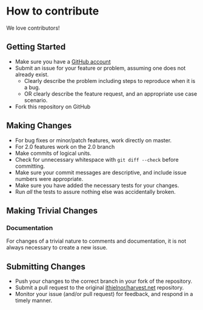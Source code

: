 # How to contribute

We love contributors!

## Getting Started

* Make sure you have a [GitHub account](https://github.com/signup/free)
* Submit an issue for your feature or problem, assuming one does not already exist.
  * Clearly describe the problem including steps to reproduce when it is a bug.
  * OR clearly describe the feature request, and an appropriate use case scenario.
* Fork this repository on GitHub

## Making Changes

* For bug fixes or minor/patch features, work directly on master. 
* For 2.0 features work on the 2.0 branch
* Make commits of logical units.
* Check for unnecessary whitespace with `git diff --check` before committing.
* Make sure your commit messages are descriptive, and include issue numbers were appropriate.
* Make sure you have added the necessary tests for your changes.
* Run _all_ the tests to assure nothing else was accidentally broken.

## Making Trivial Changes

### Documentation

For changes of a trivial nature to comments and documentation, it is not
always necessary to create a new issue. 

## Submitting Changes

* Push your changes to the correct branch in your fork of the repository.
* Submit a pull request to the original [ithielnor/harvest.net](https://github.com/ithielnor/harvest.net) repository.
* Monitor your issue (and/or pull request) for feedback, and respond in a timely manner.
